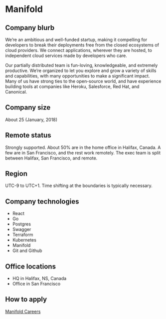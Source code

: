 # Manifold

## Company blurb

We’re an ambitious and well-funded startup, making it compelling for developers to break their deployments free from the closed ecosystems of cloud providers. We connect applications, wherever they are hosted, to independent cloud services made by developers who care.

Our partially distributed team is fun-loving, knowledgeable, and extremely productive. We’re organized to let you explore and grow a variety of skills and capabilities, with many opportunities to make a significant impact. Many of us have strong ties to the open-source world, and have experience building tools at companies like Heroku, Salesforce, Red Hat, and Canonical.

## Company size

About 25 (January, 2018)

## Remote status

Strongly supported. About 50% are in the home office in Halifax, Canada. A few are in San Francisco, and the rest work remotely. The exec team is split between Halifax, San Francisco, and remote.

## Region

UTC-9 to UTC+1. Time shifting at the boundaries is typically necessary.

## Company technologies

- React
- Go
- Postgres
- Swagger
- Terraform
- Kubernetes
- Manifold
- Git and Github


## Office locations

- HQ in Halifax, NS, Canada
- Office in San Francisco

## How to apply

[Manifold Careers](https://www.manifold.co/about)
